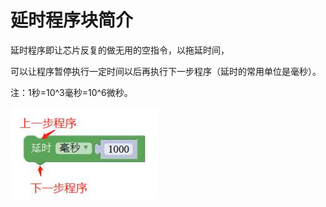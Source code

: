 # 延时程序块简介

延时程序即让芯片反复的做无用的空指令，以拖延时间，

可以让程序暂停执行一定时间以后再执行下一步程序（延时的常用单位是毫秒）。

注：1秒=10^3毫秒=10^6微秒。

![&#x56FE;2.3-3](../../../.gitbook/assets/image096.jpg)

